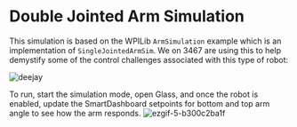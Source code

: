 # Double Jointed Arm Simulation 

This simulation is based on the WPILib `ArmSimulation` example which is an implementation of `SingleJointedArmSim`. We on 3467 are using this to help demystify some of the control challenges associated with this type of robot:

![deejay](https://user-images.githubusercontent.com/9936886/211380692-2416ee17-1843-44f0-b0cc-2aecce3ddb5e.jpeg)

To run, start the simulation mode, open Glass, and once the robot is enabled, update the SmartDashboard setpoints for bottom and top arm angle to see how the arm responds. 
![ezgif-5-b300c2ba1f](https://user-images.githubusercontent.com/9936886/211385126-e8c9ee95-337b-4f73-a982-efeb2909d33c.gif)
